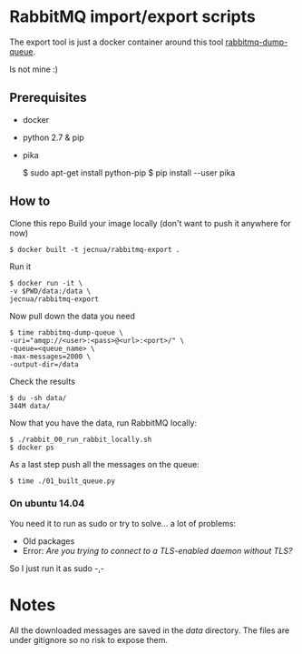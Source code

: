 # RabbitMQ import/export scripts

The export tool is just a docker container around this tool [rabbitmq-dump-queue](https://github.com/dubek/rabbitmq-dump-queue).

Is not mine :)

## Prerequisites

- docker

- python 2.7 & pip
- pika

    $ sudo apt-get install python-pip
    $ pip install --user pika

## How to

Clone this repo
Build your image locally (don't want to push it anywhere for now)

    $ docker built -t jecnua/rabbitmq-export .

Run it

    $ docker run -it \
    -v $PWD/data:/data \
    jecnua/rabbitmq-export

Now pull down the data you need

    $ time rabbitmq-dump-queue \
    -uri="amqp://<user>:<pass>@<url>:<port>/" \
    -queue=<queue_name> \
    -max-messages=2000 \
    -output-dir=/data

Check the results

    $ du -sh data/
    344M data/

Now that you have the data, run RabbitMQ locally:

    $ ./rabbit_00_run_rabbit_locally.sh
    $ docker ps

As a last step push all the messages on the queue:

    $ time ./01_built_queue.py

### On ubuntu 14.04

You need it to run as sudo or try to solve... a lot of problems:

- Old packages
- Error: _Are you trying to connect to a TLS-enabled daemon without TLS?_

So I just run it as sudo -,-

# Notes

All the downloaded messages are saved in the *data* directory. The files are
under gitignore so no risk to expose them.
